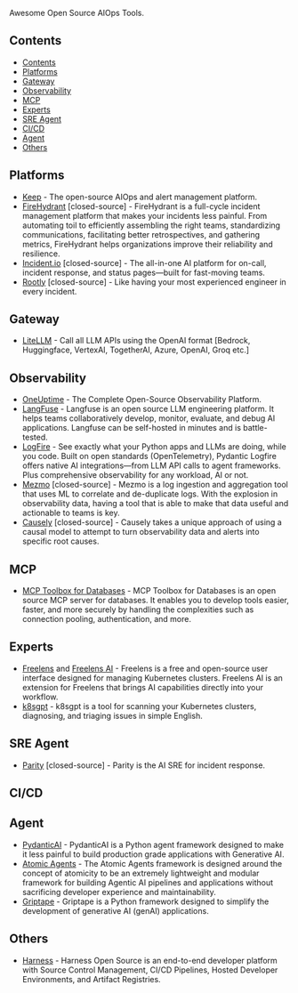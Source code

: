 Awesome Open Source AIOps Tools.

## Contents

- [Contents](#contents)
- [Platforms](#platforms)
- [Gateway](#gateway)
- [Observability](#observability)
- [MCP](#mcp)
- [Experts](#experts)
- [SRE Agent](#sre-agent)
- [CI/CD](#cicd)
- [Agent](#agent)
- [Others](#others)


## Platforms

- [Keep](https://github.com/keephq/keep) - The open-source AIOps and alert management platform.
- [FireHydrant](https://firehydrant.com/) [closed-source] - FireHydrant is a full-cycle incident management platform that makes your incidents less painful. From automating toil to efficiently assembling the right teams, standardizing communications, facilitating better retrospectives, and gathering metrics, FireHydrant helps organizations improve their reliability and resilience.
- [Incident.io](https://incident.io/) [closed-source] - The all-in-one AI platform for on-call, incident response, and status pages—built for fast-moving teams.
- [Rootly](https://rootly.com/) [closed-source] - Like having your most experienced engineer in every incident.


## Gateway

- [LiteLLM](https://github.com/BerriAI/litellm) - Call all LLM APIs using the OpenAI format [Bedrock, Huggingface, VertexAI, TogetherAI, Azure, OpenAI, Groq etc.]

## Observability

- [OneUptime](https://github.com/oneuptime/oneuptime) - The Complete Open-Source Observability Platform.
- [LangFuse](https://github.com/langfuse/langfuse) - Langfuse is an open source LLM engineering platform. It helps teams collaboratively develop, monitor, evaluate, and debug AI applications. Langfuse can be self-hosted in minutes and is battle-tested.
- [LogFire](https://pydantic.dev/logfire) - See exactly what your Python apps and LLMs are doing, while you code. Built on open standards (OpenTelemetry), Pydantic Logfire offers native AI integrations—from LLM API calls to agent frameworks. Plus comprehensive observability for any workload, AI or not.
- [Mezmo](https://www.mezmo.com/) [closed-source] - Mezmo is a log ingestion and aggregation tool that uses ML to correlate and de-duplicate logs. With the explosion in observability data, having a tool that is able to make that data useful and actionable to teams is key.
- [Causely](https://www.causely.io/) [closed-source] - Causely takes a unique approach of using a causal model to attempt to turn observability data and alerts into specific root causes.

## MCP

- [MCP Toolbox for Databases](https://github.com/googleapis/genai-toolbox) - MCP Toolbox for Databases is an open source MCP server for databases. It enables you to develop tools easier, faster, and more securely by handling the complexities such as connection pooling, authentication, and more.


## Experts

- [Freelens](https://github.com/freelensapp/freelens) and [Freelens AI](https://github.com/freelensapp/freelens-ai-extension) - Freelens is a free and open-source user interface designed for managing Kubernetes clusters. Freelens AI is an extension for Freelens that brings AI capabilities directly into your workflow.
- [k8sgpt](https://github.com/k8sgpt-ai/k8sgpt) - k8sgpt is a tool for scanning your Kubernetes clusters, diagnosing, and triaging issues in simple English.

## SRE Agent

- [Parity](https://www.tryparity.com/) [closed-source] - Parity is the AI SRE for incident response.

## CI/CD


## Agent

- [PydanticAI](https://ai.pydantic.dev/) - PydanticAI is a Python agent framework designed to make it less painful to build production grade applications with Generative AI.
- [Atomic Agents](https://github.com/BrainBlend-AI/atomic-agents) - The Atomic Agents framework is designed around the concept of atomicity to be an extremely lightweight and modular framework for building Agentic AI pipelines and applications without sacrificing developer experience and maintainability. 
- [Griptape](https://github.com/griptape-ai/griptape) - Griptape is a Python framework designed to simplify the development of generative AI (genAI) applications. 



## Others

- [Harness](https://github.com/harness/harness) - Harness Open Source is an end-to-end developer platform with Source Control Management, CI/CD Pipelines, Hosted Developer Environments, and Artifact Registries.
